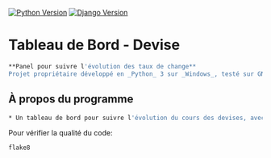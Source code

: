 [![Python Version](https://img.shields.io/badge/python-3.7.5-brightgreen.svg)](https://python.org)
[![Django Version](https://img.shields.io/badge/django-2.2.13-brightgreen.svg)](https://djangoproject.com)

# Tableau de Bord - Devise
```bash
**Panel pour suivre l'évolution des taux de change**  
Projet propriétaire développé en _Python_ 3 sur _Windows_, testé sur GNU / _Linux_ et _Windows_.
```

## À propos du programme
```bash
* Un tableau de bord pour suivre l'évolution du cours des devises, avec la librairie Django, Bootstrap et Chart.js
```

Pour vérifier la qualité du code:
```console
flake8
```
